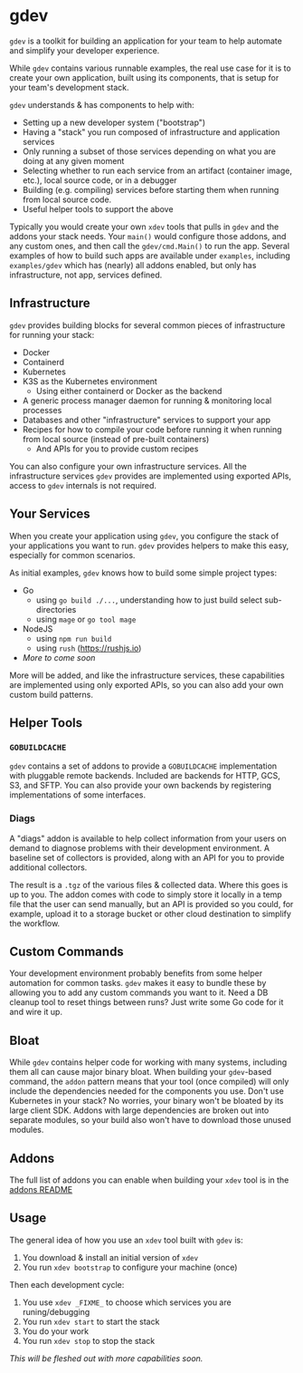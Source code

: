 # gdev

`gdev` is a toolkit for building an application for your team to help automate
and simplify your developer experience.

While `gdev` contains various runnable examples, the real use case for it is to
create your own application, built using its components, that is setup for your
team's development stack.

`gdev` understands & has components to help with:

- Setting up a new developer system ("bootstrap")
- Having a "stack" you run composed of infrastructure and application services
- Only running a subset of those services depending on what you are doing at any
  given moment
- Selecting whether to run each service from an artifact (container image,
  etc.), local source code, or in a debugger
- Building (e.g. compiling) services before starting them when running from
  local source code.
- Useful helper tools to support the above

Typically you would create your own `xdev` tools that pulls in `gdev` and the
addons your stack needs. Your `main()` would configure those addons, and any
custom ones, and then call the `gdev/cmd.Main()` to run the app. Several
examples of how to build such apps are available under `examples`, including
`examples/gdev` which has (nearly) all addons enabled, but only has
infrastructure, not app, services defined.

## Infrastructure

`gdev` provides building blocks for several common pieces of infrastructure for
running your stack:

- Docker
- Containerd
- Kubernetes
- K3S as the Kubernetes environment
  - Using either containerd or Docker as the backend
- A generic process manager daemon for running & monitoring local processes
- Databases and other "infrastructure" services to support your app
- Recipes for how to compile your code before running it when running from local
  source (instead of pre-built containers)
  - And APIs for you to provide custom recipes

You can also configure your own infrastructure services. All the infrastructure
services `gdev` provides are implemented using exported APIs, access to `gdev`
internals is not required.

## Your Services

When you create your application using `gdev`, you configure the stack of your
applications you want to run. `gdev` provides helpers to make this easy,
especially for common scenarios.

As initial examples, `gdev` knows how to build some simple project types:

- Go
  - using `go build ./...`, understanding how to just build select
    sub-directories
  - using `mage` or `go tool mage`
- NodeJS
  - using `npm run build`
  - using `rush` (<https://rushjs.io>)
- _More to come soon_

More will be added, and like the infrastructure services, these capabilities are
implemented using only exported APIs, so you can also add your own custom build
patterns.

## Helper Tools

### `GOBUILDCACHE`

`gdev` contains a set of addons to provide a `GOBUILDCACHE` implementation with
pluggable remote backends. Included are backends for HTTP, GCS, S3, and SFTP.
You can also provide your own backends by registering implementations of some
interfaces.

### Diags

A "diags" addon is available to help collect information from your users on
demand to diagnose problems with their development environment. A baseline set
of collectors is provided, along with an API for you to provide additional
collectors.

The result is a `.tgz` of the various files & collected data. Where this goes is
up to you. The addon comes with code to simply store it locally in a temp file
that the user can send manually, but an API is provided so you could, for
example, upload it to a storage bucket or other cloud destination to simplify
the workflow.

## Custom Commands

Your development environment probably benefits from some helper automation for
common tasks. `gdev` makes it easy to bundle these by allowing you to add any
custom commands you want to it. Need a DB cleanup tool to reset things between
runs? Just write some Go code for it and wire it up.

## Bloat

While `gdev` contains helper code for working with many systems, including them
all can cause major binary bloat. When building your `gdev`-based command, the
`addon` pattern means that your tool (once compiled) will only include the
dependencies needed for the components you use. Don't use Kubernetes in your
stack? No worries, your binary won't be bloated by its large client SDK. Addons
with large dependencies are broken out into separate modules, so your build also
won't have to download those unused modules.

## Addons

The full list of addons you can enable when building your `xdev` tool is in the
[addons README](https://github.com/fastcat/gdev/tree/main/addons)

## Usage

The general idea of how you use an `xdev` tool built with `gdev` is:

1. You download & install an initial version of `xdev`
2. You run `xdev bootstrap` to configure your machine (once)

Then each development cycle:

1. You use `xdev _FIXME_` to choose which services you are runing/debugging
2. You run `xdev start` to start the stack
3. You do your work
4. You run `xdev stop` to stop the stack

_This will be fleshed out with more capabilities soon._
